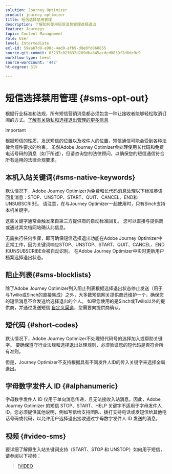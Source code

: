 ```yaml
---
solution: Journey Optimizer
product: journey optimizer
title: 短信选择禁用管理
description: 了解如何使用短信消息管理选择退出
feature: Journeys
topic: Content Management
role: User
level: Intermediate
exl-id: 59ea67d9-e90c-4ad0-afb9-d0e0fd868855
source-git-commit: 63237c02f632d289dba845acdcd0859f2d6de9c9
workflow-type: tm+mt
source-wordcount: '442'
ht-degree: 31%

---
```


# 短信选择禁用管理 {#sms-opt-out}

根据行业标准和法规，所有短信营销消息都必须包含一种让接收者能够轻松取消订阅的方式。[了解有关隐私和选择退出管理的更多信息](../privacy/opt-out.md)

>[!IMPORTANT]
>
>根据短信的性质、发送短信的位置以及收件人的位置，短信通信可能会受到各种法律合规性要求的约束。 虽然Adobe Journey Optimizer会处理使用长代码和免费电话号码的消息（如下所述），但请咨询您的法律顾问，以确保您的短信通信符合所有适用的法律合规要求。
>

## 本机入站关键词{#sms-native-keywords}

默认情况下，Adobe Journey Optimizer为免费和长代码消息处理以下标准英语回复消息：STOP、UNSTOP、START、QUIT、CANCEL、END和UNSUBSCRIBE。 请注意，在与Journey Optimizer一起使用时，只有Sinch支持本机关键字。

这些关键字通常会触发来自第三方提供商的自动标准回复。 您可以直接与提供商或通过其文档网站确认此信息。

无需执行任何步骤，即可确保短信选择退出功能在Adobe Journey Optimizer中正常工作，因为关键词响应STOP、UNSTOP、START、QUIT、CANCEL、END和UNSUBSCRIBE会被自动识别。 在Adobe Journey Optimizer中实时更新用户档案选择退出状态。


## 阻止列表{#sms-blocklists}

除了Adobe Journey Optimizer列入阻止列表根据选择退出状态停止发送（用于与Twilio或Sinch的直接集成）之外，大多数短信网关提供商还维护一个，确保您的短信消息不会发送给选择退出的个人。 如果您使用的是Sinch或Twilio以外的提供商，并通过发送短信 [自定义渠道](../building-journeys/using-custom-actions.md)，您需要向提供商确认。


## 短代码 {#short-codes}

默认情况下，Adobe Journey Optimizer不处理短代码号的选择加入或帮助关键字。 要确保遵守行业法规和选择退出处理规则，必须验证您的短代码是否符合所有准则。

但是，Journey Optimizer不支持根据具有不同发件人ID的传入关键字来选择全局退出。

## 字母数字发件人 ID {#alphanumeric}

字母数字发件人 ID 仅用于单向消息传递，且无法接收入站消息。因此，Adobe Journey Optimizer 的短信 STOP、START、HELP 关键字不适用于字母发件人 ID。您必须提供其他说明，例如写信给支持团队、拨打支持电话或发短信给其他电话号码或代码，以允许用户选择退出接收通过字母数字发件人 ID 发送的消息。

## 视频 {#video-sms}

要详细了解原生入站关键词支持（START、STOP 和 UNSTOP）如何用于短信，请参阅以下视频：

>[!VIDEO](https://video.tv.adobe.com/v/344026?quality=12)
